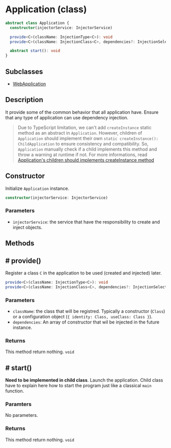 # Application (class)

```ts
abstract class Application {
  constructor(injectorService: InjectorService)

  provide<C>(className: InjectionType<C>): void
  provide<C>(className: InjectionClass<C>, dependencies?: InjectionSelector<any>[]): void

  abstract start(): void
}
```

## Subclasses

- [WebApplication](./web-application)

## Description

It provide some of the common behavior that all application have. Ensure that any type of application can use dependency injection.

> Due to TypeScript limitation, we can't add `createInstance` static method as an abstract in `Application`. However, children of `Application` should implement their own `static createInstance(): ChildApplication` to ensure consistency and compatibility. So, `Application` manually check if a child implements this method and throw a warning at runtime if not. For more informations, read [Application's children should implements createInstance method](../application-should-have-createinstance-method)

## Constructor

Initialize `Application` instance.

```ts
constructor(injectorService: InjectorService)
```

### Parameters

- `injectorService`: the service that have the responsibility to create and inject objects.

## Methods

## # provide()

Register a class `C` in the application to be used (created and injected) later.

```ts
provide<C>(className: InjectionType<C>): void
provide<C>(className: InjectionClass<C>, dependencies?: InjectionSelector<any>[]): void
```

### Parameters

- `className`: the class that will be registred. Typically a constructor (`Class`) or a configuration object (`{ identity: Class, useClass: Class }`).
- `dependencies`: An array of constructor that wil be injected in the future instance.

### Returns

This method return nothing. `void`

## # start()

**Need to be implemented in child class**. Launch the application. Child class have to explain here how to start the program just like a classical `main` function.

### Paramters

No parameters.

### Returns

This method return nothing. `void`
